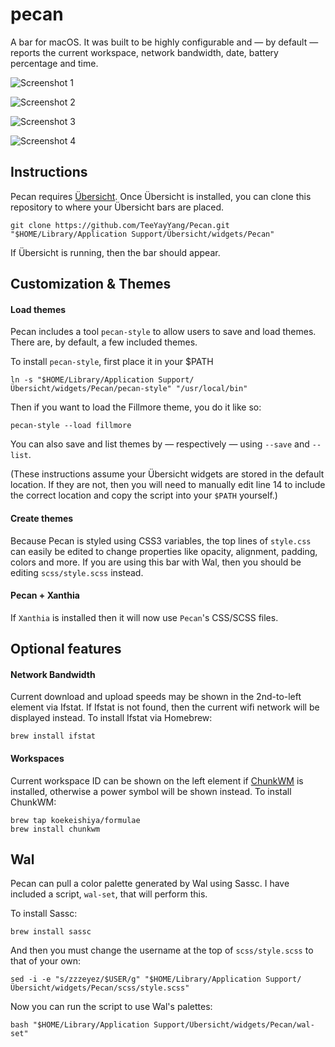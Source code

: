 # pecan

A bar for macOS.  It was built to be highly configurable and — by default — reports the current workspace, network bandwidth, date, battery percentage and time.

![Screenshot 1](/screenshots/3.jpg)

![Screenshot 2](/screenshots/4.jpg)

![Screenshot 3](/screenshots/1.jpg)

![Screenshot 4](/screenshots/2.jpg)

## Instructions

Pecan requires [Übersicht](http://tracesof.net/uebersicht/).  Once Übersicht is installed, you can clone this repository to where your Übersicht bars are placed.

```
git clone https://github.com/TeeYayYang/Pecan.git "$HOME/Library/Application Support/Übersicht/widgets/Pecan"
```

If Übersicht is running, then the bar should appear.

## Customization & Themes

#### Load themes

Pecan includes a tool `pecan-style` to allow users to save and load themes.  There are, by default, a few included themes.

To install `pecan-style`, first place it in your $PATH

```
ln -s "$HOME/Library/Application Support/Übersicht/widgets/Pecan/pecan-style" "/usr/local/bin"
```

Then if you want to load the Fillmore theme,  you do it like so:

```
pecan-style --load fillmore
```

You can also save and list themes by — respectively — using `--save` and `--list`. 

(These instructions assume your Übersicht widgets are stored in the default location.  If they are not, then you will need to manually edit line 14 to include the correct location and copy the script into your `$PATH` yourself.)

#### Create themes

Because Pecan is styled using CSS3 variables, the top lines of `style.css` can easily be edited to change properties like opacity, alignment, padding, colors and more.  If you are using this bar with Wal, then you should be editing `scss/style.scss` instead.

#### Pecan + Xanthia

If `Xanthia` is installed then it will now use `Pecan`'s CSS/SCSS files.

## Optional features
  
#### Network Bandwidth

Current download and upload speeds may be shown in the 2nd-to-left element via Ifstat.  If Ifstat is not found, then the current wifi network will be displayed instead.  To install Ifstat via Homebrew:

```
brew install ifstat
```
  
#### Workspaces

Current workspace ID can be shown on the left element if [ChunkWM](https://github.com/koekeishiya/chunkwm) is installed, otherwise a power symbol will be shown instead.  To install ChunkWM:
  
```
brew tap koekeishiya/formulae
brew install chunkwm
````

## Wal

Pecan can pull a color palette generated by Wal using Sassc.  I have included a script, `wal-set`, that will perform this.
 
To install Sassc:

```
brew install sassc
```
  
And then you must change the username at the top of `scss/style.scss` to that of your own:

```
sed -i -e "s/zzzeyez/$USER/g" "$HOME/Library/Application Support/Übersicht/widgets/Pecan/scss/style.scss"
```
  
Now you can run the script to use Wal's palettes:

```
bash "$HOME/Library/Application Support/Übersicht/widgets/Pecan/wal-set"
```

